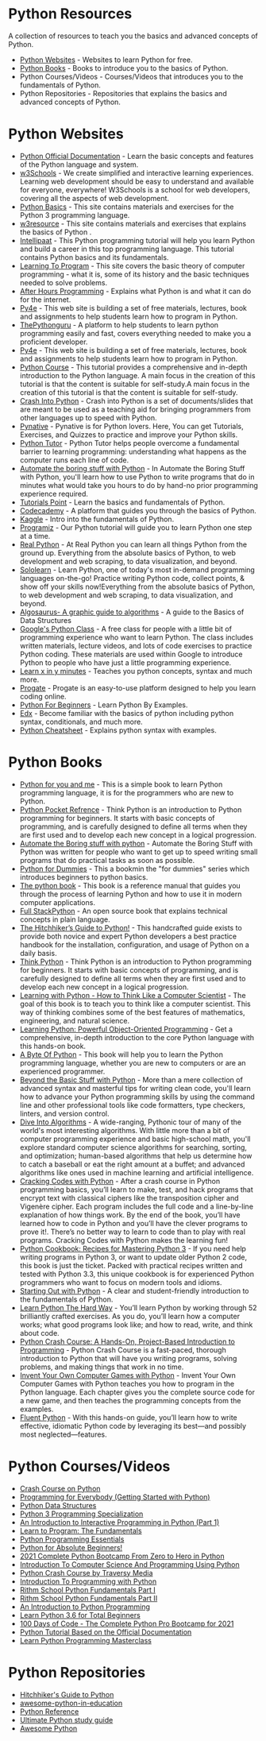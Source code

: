 # Python Resources

A collection of resources to teach you the basics and advanced concepts of Python.

- [Python Websites](https://github.com/Mannuel25/Nutshell-Machine-Learning/blob/main/Learn_Python.md#python-websites) - Websites to learn Python for free.
- [Python Books](https://github.com/Mannuel25/Nutshell-Machine-Learning/blob/main/Learn_Python.md#python-books) - Books to introduce you to the basics of Python.
- Python Courses/Videos - Courses/Videos that introduces you to the fundamentals of Python.
- Python Repositories - Repositories that explains the basics and advanced concepts of Python.


# Python Websites

- [Python Official Documentation](https://docs.python.org/3/tutorial/index.html) - Learn the basic concepts and features of the Python language and system. 
- [w3Schools](https://www.w3schools.com/python/default.asp) - We create simplified and interactive learning experiences. Learning web development should be easy to understand and available for everyone, everywhere! W3Schools is a school for web developers, covering all the aspects of web development.
- [Python Basics](https://pythonbasics.org) - This site contains materials and exercises for the Python 3 programming language.
- [w3resource](https://www.w3resource.com/python/python-tutorial.php) - This site contains materials and exercises that explains the basics of Python .
- [Intellipaat](https://intellipaat.com/blog/tutorial/python-tutorial/) - This Python programming tutorial will help you learn Python and build a career in this top programming language. This tutorial contains Python basics and its fundamentals.
- [Learning To Program](http://www.alan-g.me.uk/l2p/index.htm) - This site covers the basic theory of computer programming - what it is, some of its history and the basic techniques needed to solve problems.
- [After Hours Programming](https://www.afterhoursprogramming.com/tutorial/python/) - Explains what Python is and what it can do for the internet.
- [Py4e](https://py4e.com/) - This web site is building a set of free materials, lectures, book and assignments to help students learn how to program in Python. 
- [ThePythonguru](https://thepythonguru.com/) - A platform to help students to learn python programming easily and fast, covers everything needed to make you a proficient developer. 
- [Py4e](https://py4e.com/) - This web site is building a set of free materials, lectures, book and assignments to help students learn how to program in Python.
- [Python Course](https://www.python-course.eu/python3_course.php) - This tutorial provides a comprehensive and in-depth introduction to the Python language. A main focus in the creation of this tutorial is that the content is suitable for self-study.A main focus in the creation of this tutorial is that the content is suitable for self-study.
- [Crash Into Python](https://stephensugden.com/crash_into_python/) - Crash into Python is a set of documents/slides that are meant to be used as a teaching aid for bringing programmers from other languages up to speed with Python. 
- [Pynative](https://pynative.com) - Pynative is for Python lovers. Here, You can get Tutorials, Exercises, and Quizzes to practice and improve your Python skills. 
- [Python Tutor](http://pythontutor.com/) - Python Tutor helps people overcome a fundamental barrier to learning programming: understanding what happens as the computer runs each line of code. 
- [Automate the boring stuff with Python](https://automatetheboringstuff.com/) - In Automate the Boring Stuff with Python, you'll learn how to use Python to write programs that do in minutes what would take you hours to do by hand-no prior programming experience required. 
- [Tutorials Point](https://www.tutorialspoint.com/python/index.htm) - Learn the basics and fundamentals of Python. 
- [Codecademy](https://www.codecademy.com/catalog/language/python) - A platform that guides you through the basics of Python.
- [Kaggle](https://www.kaggle.com/learn/python) - Intro into the fundamentals of Python.
- [Programiz](https://www.programiz.com/python-programming) - Our Python tutorial will guide you to learn Python one step at a time.
- [Real Python](https://realpython.com/) - At Real Python you can learn all things Python from the ground up. Everything from the absolute basics of Python, to web development and web scraping, to data visualization, and beyond.
- [Sololearn](https://www.sololearn.com/learning/1073) - Learn Python, one of today's most in-demand programming languages on-the-go! Practice writing Python code, collect points, & show off your skills now!Everything from the absolute basics of Python, to web development and web scraping, to data visualization, and beyond.
- [Algosaurus- A graphic guide to algorithms](http://algosaur.us/data-structures-basics/) - A guide to the Basics of Data Structures
- [Google's Python Class](https://developers.google.com/edu/python) - A free class for people with a little bit of programming experience who want to learn Python. The class includes written materials, lecture videos, and lots of code exercises to practice Python coding. These materials are used within Google to introduce Python to people who have just a little programming experience. 
- [Learn x in y minutes](https://learnxinyminutes.com/docs/python/) - Teaches you python concepts, syntax and much more.
- [Progate](https://progate.com/languages/python) - Progate is an easy-to-use platform designed to help you learn coding online.
- [Python For Beginners](https://www.pythonforbeginners.com/) - Learn Python By Examples.
- [Edx](https://www.edx.org/learn/python) - Become familiar with the basics of python including python syntax, conditionals, and much more.
- [Python Cheatsheet](https://www.pythoncheatsheet.org/) - Explains python syntax with examples.


# Python Books

- [Python for you and me](https://pymbook.readthedocs.io/en/latest/index.html#welcome-to-python-for-you-and-me) - This is a simple book to learn Python programming language, it is for the programmers who are new to Python.
- [Python Pocket Refrence](https://www.pdfdrive.com/python-pocket-reference-5th-edition-python-in-your-pocket-e166623626.html) - Think Python is an introduction to Python programming for beginners. It starts with basic concepts of programming, and is carefully designed to define all terms when they are first used and to develop each new concept in a logical progression.
- [Automate the Boring stuff with python](https://www.pdfdrive.com/automate-the-boring-stuff-with-python-automate-the-boring-stuff-with-python-e26956384.html) - Automate the Boring Stuff with Python was written for people who want to get up to speed writing small programs that do practical tasks as soon as possible.
- [Python for Dummies](https://www.pdfdrive.com/python-all-in-one-for-dummies-e188632865.html) - This a  bookmin the "for dummies" series which introduces beginners to python basics.
- [The python book](https://www.pdfdrive.com/the-python-book-the-ultimate-guide-to-coding-with-python-e175482973.html) - This book is a reference manual that guides you through the process of learning Python and how to use it in modern computer applications.
- [Full StackPython](https://www.fullstackpython.com/) - An open source book that explains technical concepts in plain language.
- [The Hitchhiker’s Guide to Python!](https://docs.python-guide.org/) - This handcrafted guide exists to provide both novice and expert Python developers a best practice handbook for the installation, configuration, and usage of Python on a daily basis.
- [Think Python](https://greenteapress.com/wp/think-python-2e/) - Think Python is an introduction to Python programming for beginners. It starts with basic concepts of programming, and is carefully designed to define all terms when they are first used and to develop each new concept in a logical progression.
- [Learning with Python - How to Think Like a Computer Scientist](https://greenteapress.com/wp/learning-with-python/) - The goal of this book is to teach you to think like a computer scientist. This way of thinking combines some of the best features of mathematics, engineering, and natural science.
- [Learning Python: Powerful Object-Oriented Programming](https://www.pdfdrive.com/learning-python-powerful-object-oriented-programming-e169780738.html) - Get a comprehensive, in-depth introduction to the core Python language with this hands-on book.
- [A Byte Of Python](https://python.swaroopch.com/) - This book will help you to learn the Python programming language, whether you are new to computers or are an experienced programmer.
- [Beyond the Basic Stuff with Python](https://nostarch.com/beyond-basic-stuff-python) - More than a mere collection of advanced syntax and masterful tips for writing clean code, you'll learn how to advance your Python programming skills by using the command line and other professional tools like code formatters, type checkers, linters, and version control. 
- [Dive Into Algorithms](https://nostarch.com/Dive-Into-Algorithms) -  A wide-ranging, Pythonic tour of many of the world's most interesting algorithms. With little more than a bit of computer programming experience and basic high-school math, you'll explore standard computer science algorithms for searching, sorting, and optimization; human-based algorithms that help us determine how to catch a baseball or eat the right amount at a buffet; and advanced algorithms like ones used in machine learning and artificial intelligence. 
- [Cracking Codes with Python](https://nostarch.com/crackingcodes) - After a crash course in Python programming basics, you’ll learn to make, test, and hack programs that encrypt text with classical ciphers like the transposition cipher and Vigenère cipher. Each program includes the full code and a line-by-line explanation of how things work. By the end of the book, you’ll have learned how to code in Python and you’ll have the clever programs to prove it!. There’s no better way to learn to code than to play with real programs. Cracking Codes with Python makes the learning fun!
- [Python Cookbook: Recipes for Mastering Python 3](https://www.pdfdrive.com/python-cookbook-recipes-for-mastering-python-3-e187326224.html) - If you need help writing programs in Python 3, or want to update older Python 2 code, this book is just the ticket. Packed with practical recipes written and tested with Python 3.3, this unique cookbook is for experienced Python programmers who want to focus on modern tools and idioms.
- [Starting Out with Python](https://www.academia.edu/44608760/GLOBAL_EDITION_FOURTH_EDITION_Starting_Out_with_Python) - A clear and student-friendly introduction to the fundamentals of Python.
- [Learn Python The Hard Way](https://learnpythonthehardway.org/book/) - You’ll learn Python by working through 52 brilliantly crafted exercises. As you do, you’ll learn how a computer works; what good programs look like; and how to read, write, and think about code.
- [Python Crash Course: A Hands-On, Project-Based Introduction to Programming](https://www.pdfdrive.com/python-crash-course-a-hands-on-project-based-introduction-to-programming-e190067998.html) - Python Crash Course is a fast-paced, thorough introduction to Python that will have you writing programs, solving problems, and making things that work in no time.
- [Invent Your Own Computer Games with Python](https://inventwithpython.com/invent4thed/) - Invent Your Own Computer Games with Python teaches you how to program in the Python language. Each chapter gives you the complete source code for a new game, and then teaches the programming concepts from the examples.
- [Fluent Python](https://www.oreilly.com/library/view/fluent-python/9781491946237/) - With this hands-on guide, you’ll learn how to write effective, idiomatic Python code by leveraging its best—and possibly most neglected—features.


# Python Courses/Videos

- [Crash Course on Python](https://www.coursera.org/learn/python-crash-course)
- [Programming for Everybody (Getting Started with Python)](https://www.coursera.org/learn/python)
- [Python Data Structures](https://www.coursera.org/learn/python-data)
- [Python 3 Programming Specialization](https://www.coursera.org/specializations/python-3-programming)
- [An Introduction to Interactive Programming in Python (Part 1)](https://www.classcentral.com/course/interactivepython1-408?utm_source=fcc_medium&utm_medium=web&utm_campaign=cs_programming_july_2021)
- [Learn to Program: The Fundamentals](https://www.classcentral.com/course/programming1-385?utm_source=fcc_medium&utm_medium=web&utm_campaign=cs_programming_july_2021)
- [Python Programming Essentials](https://www.classcentral.com/course/python-programming-9549?utm_source=fcc_medium&utm_medium=web&utm_campaign=cs_programming_july_2021)
- [Python for Absolute Beginners!](https://www.udemy.com/course/free-python/?LSNPUBID=JVFxdTr9V80&ranEAID=JVFxdTr9V80&ranMID=39197&ranSiteID=JVFxdTr9V80-n9wcejNnSiOzMzOge8KRYg&utm_medium=udemyads&utm_source=aff-campaign)
- [2021 Complete Python Bootcamp From Zero to Hero in Python](https://www.udemy.com/course/complete-python-bootcamp/?ranMID=39197&ranEAID=jU79Zysihs4&ranSiteID=jU79Zysihs4-_AdSId0p3CHnD.c78AXWJQ&utm_source=aff-campaign&utm_medium=udemyads&LSNPUBID=jU79Zysihs4)
- [Introduction To Computer Science And Programming Using Python](https://www.edx.org/course/introduction-to-computer-science-and-programming-using-python-2)
- [Python Crash Course by Traversy Media](https://www.youtube.com/watch?v=JJmcL1N2KQ)
- [Introduction To Programming with Python](https://www.udemy.com/course/introduction-to-programming-with-python-beginners-course/?LSNPUBID=JVFxdTr9V80&ranEAID=JVFxdTr9V80&ranMID=39197&ranSiteID=JVFxdTr9V80-l7B_PxBM3rarGy2a37ZOIQ&utm_medium=udemyads&utm_source=aff-campaign)
- [Rithm School Python Fundamentals Part I](https://www.rithmschool.com/courses/python-fundamentals-part-1)
- [Rithm School Python Fundamentals Part II](https://www.rithmschool.com/courses/python-fundamentals-part-2)
- [An Introduction to Python Programming](https://www.udemy.com/course/an-introduction-to-python-programming/?LSNPUBID=JVFxdTr9V80&ranEAID=JVFxdTr9V80&ranMID=39197&ranSiteID=JVFxdTr9V80-nGbPJ1nSdDePVzFs3c.OWA&utm_medium=udemyads&utm_source=aff-campaign)
- [Learn Python 3.6 for Total Beginners](https://www.udemy.com/course/python-3-for-total-beginners/?LSNPUBID=JVFxdTr9V80&ranEAID=JVFxdTr9V80&ranMID=39197&ranSiteID=JVFxdTr9V80-8o.GeO9j_xbjvsLSjKml6A&utm_medium=udemyads&utm_source=aff-campaign)
- [100 Days of Code - The Complete Python Pro Bootcamp for 2021](https://www.udemy.com/course/100-days-of-code/)
- [Python Tutorial Based on the Official Documentation](https://www.youtube.com/watch?v=vQqisFjAnsE&list=PLpMTHmi814W0nSToTOC0Q18kREOjcJspW)
- [Learn Python Programming Masterclass](https://www.udemy.com/course/python-the-complete-python-developer-course/)

# Python Repositories

- [Hitchhiker's Guide to Python](https://github.com/realpython/python-guide)
- [awesome-python-in-education](https://github.com/quobit/awesome-python-in-education)
- [Python Reference](https://github.com/rasbt/python_reference)
- [Ultimate Python study guide](https://github.com/huangsam/ultimate-python)
- [Awesome Python](https://github.com/vinta/awesome-python)
